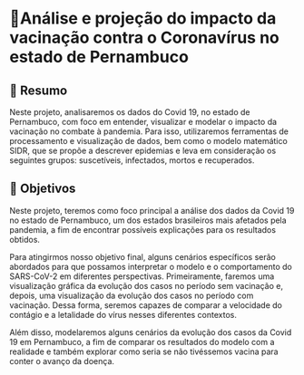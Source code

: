 # 💉Análise e projeção do impacto da vacinação contra o Coronavírus no estado de Pernambuco

## 📝 Resumo
Neste projeto, analisaremos os dados do Covid 19, no estado de Pernambuco, com foco em entender, visualizar e modelar o impacto da vacinação no combate à pandemia. Para isso, utilizaremos ferramentas de processamento e visualização de dados, bem como o modelo matemático SIDR, que se propõe a descrever epidemias e leva em consideração os seguintes grupos: suscetíveis, infectados, mortos e recuperados.

## 🎯 Objetivos
Neste projeto, teremos como foco principal a análise dos dados da Covid 19 no estado de Pernambuco, um dos estados brasileiros mais afetados pela pandemia, a fim de encontrar possíveis explicações para os resultados obtidos.

Para atingirmos nosso objetivo final, alguns cenários específicos serão abordados para que possamos interpretar o modelo e o comportamento do SARS-CoV-2 em diferentes perspectivas. Primeiramente, faremos uma visualização gráfica da evolução dos casos no período sem vacinação e, depois, uma visualização da evolução dos casos no período com vacinação. Dessa forma, seremos capazes de comparar a velocidade do contágio e a letalidade do vírus nesses diferentes contextos.

Além disso, modelaremos alguns cenários da evolução dos casos da Covid 19 em Pernambuco, a fim de comparar os resultados do modelo com a realidade e também explorar como seria se não tivéssemos vacina para conter o avanço da doença.
